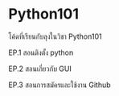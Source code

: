 # Python101
โค้ดที่เรียนกับลุงในวิชา Python101

EP.1 สอนติงตั้ง python

EP.2 สอนเกี่ยวกับ GUI 

EP.3 สอนการสมัครและใช้งาน Github
